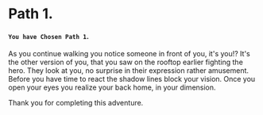 # Path 1.
#### `You have Chosen Path 1`.

As you continue walking you notice someone in front of you, it's you!? It's the other version of you, that you
saw on the rooftop earlier fighting the hero. They look at you, no surprise in their expression rather
amusement. Before you have time to react the shadow lines block your vision.
Once you open your eyes you realize your back home, in your dimension.

Thank you for completing this adventure.

